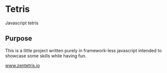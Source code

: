 # Tetris
Javascript tetris

## Purpose
This is a little project written purely in framework-less javascript intended to showcase some skills while having fun.

www.zentetris.io

